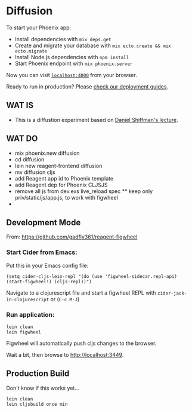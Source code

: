 # Diffusion

To start your Phoenix app:

  * Install dependencies with `mix deps.get`
  * Create and migrate your database with `mix ecto.create && mix ecto.migrate`
  * Install Node.js dependencies with `npm install`
  * Start Phoenix endpoint with `mix phoenix.server`

Now you can visit [`localhost:4000`](http://localhost:4000) from your browser.

Ready to run in production? Please [check our deployment guides](http://www.phoenixframework.org/docs/deployment).

## WAT IS

* This is a diffustion experiment based on [Daniel Shiffman's lecture](https://www.youtube.com/watch?v=BV9ny785UNc).

## WAT DO

* mix phoenix.new diffusion
* cd diffusion
* lein new reagent-frontend diffusion
* mv diffusion cljs
* add Reagent app id to Phoenix template
* add Reagent dep for Phoenix CLJSJS
* remove all js from dev.exs live_reload spec
** keep only priv/static/js/app.js, to work with figwheel
*

## Development Mode

From: https://github.com/gadfly361/reagent-figwheel

### Start Cider from Emacs:

Put this in your Emacs config file:

```
(setq cider-cljs-lein-repl "(do (use 'figwheel-sidecar.repl-api) (start-figwheel!) (cljs-repl))")
```

Navigate to a clojurescript file and start a figwheel REPL with `cider-jack-in-clojurescript` or (`C-c M-J`)

### Run application:

```
lein clean
lein figwheel
```

Figwheel will automatically push cljs changes to the browser.

Wait a bit, then browse to [http://localhost:3449](http://localhost:3449).

## Production Build

Don't know if this works yet...
```
lein clean
lein cljsbuild once min
```
